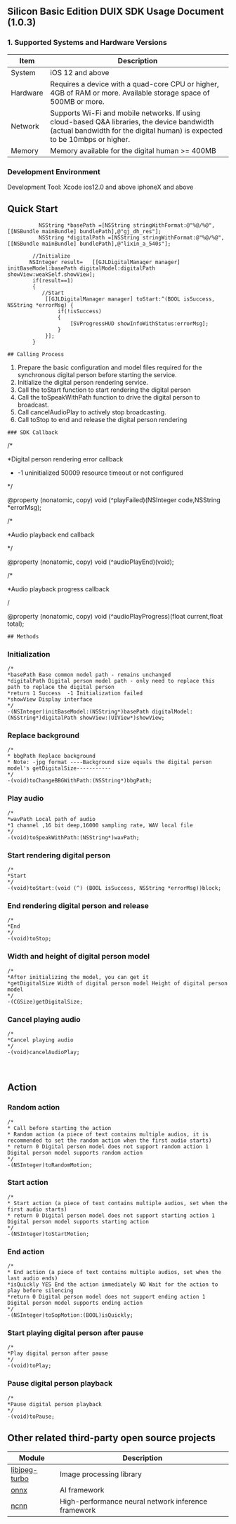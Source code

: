 ## Silicon Basic Edition DUIX SDK Usage Document (1.0.3)

 ### 1. Supported Systems and Hardware Versions

| Item     | Description                                                               |
|--------|------------------------------------------------------------------|
| System     | iOS 12 and above |
| Hardware   | Requires a device with a quad-core CPU or higher, 4GB of RAM or more. Available storage space of 500MB or more.|
| Network     | Supports Wi-Fi and mobile networks. If using cloud-based Q&A libraries, the device bandwidth (actual bandwidth for the digital human) is expected to be 10mbps or higher.  |
| Memory   | Memory available for the digital human >= 400MB                                            |

 
### Development Environment
Development Tool: Xcode ios12.0 and above iphoneX and above

## Quick Start

```
          NSString *basePath =[NSString stringWithFormat:@"%@/%@",[[NSBundle mainBundle] bundlePath],@"gj_dh_res"];
          NSString *digitalPath =[NSString stringWithFormat:@"%@/%@",[[NSBundle mainBundle] bundlePath],@"lixin_a_540s"];
      
        //Initialize
       NSInteger result=   [[GJLDigitalManager manager] initBaseModel:basePath digitalModel:digitalPath showView:weakSelf.showView];
        if(result==1)
        {
           //Start
            [[GJLDigitalManager manager] toStart:^(BOOL isSuccess, NSString *errorMsg) {
                if(!isSuccess)
                {
                    [SVProgressHUD showInfoWithStatus:errorMsg];
                }
            }];
        }
```

```
## Calling Process
```

1. Prepare the basic configuration and model files required for the synchronous digital person before starting the service.
2. Initialize the digital person rendering service.
3. Call the toStart function to start rendering the digital person
4. Call the toSpeakWithPath function to drive the digital person to broadcast.
5. Call cancelAudioPlay to actively stop broadcasting.
6. Call toStop to end and release the digital person rendering

```
### SDK Callback
```

/*

*Digital person rendering error callback

* -1 uninitialized 50009 resource timeout or not configured

*/ 

@property (nonatomic, copy) void (^playFailed)(NSInteger code,NSString *errorMsg);

/*

*Audio playback end callback 

*/ 

@property (nonatomic, copy) void (^audioPlayEnd)(void);

/*

*Audio playback progress callback 

/

@property (nonatomic, copy) void (^audioPlayProgress)(float current,float total);

```
## Methods
```

### Initialization

```
/*
*basePath Base common model path - remains unchanged
*digitalPath Digital person model path - only need to replace this path to replace the digital person
*return 1 Success  -1 Initialization failed
*showView Display interface
*/
-(NSInteger)initBaseModel:(NSString*)basePath digitalModel:(NSString*)digitalPath showView:(UIView*)showView;
```

### Replace background

```
/*
* bbgPath Replace background
* Note: -jpg format ----Background size equals the digital person model's getDigitalSize-----------
*/
-(void)toChangeBBGWithPath:(NSString*)bbgPath;
```

### Play audio

```
/*
*wavPath Local path of audio
*1 channel ,16 bit deep,16000 sampling rate, WAV local file
*/
-(void)toSpeakWithPath:(NSString*)wavPath;
```

### Start rendering digital person

```
/*
*Start
*/
-(void)toStart:(void (^) (BOOL isSuccess, NSString *errorMsg))block;
```

### End rendering digital person and release

```
/*
*End
*/
-(void)toStop;
```

### Width and height of digital person model

```
/*
*After initializing the model, you can get it
*getDigitalSize Width of digital person model Height of digital person model
*/
-(CGSize)getDigitalSize;
```

### Cancel playing audio

```
/*
*Cancel playing audio
*/
-(void)cancelAudioPlay;
```

<br>

## Action

### Random action

```
/*
* Call before starting the action
* Random action (a piece of text contains multiple audios, it is recommended to set the random action when the first audio starts)
* return 0 Digital person model does not support random action 1 Digital person model supports random action
*/
-(NSInteger)toRandomMotion;
```

### Start action

```
/*
* Start action (a piece of text contains multiple audios, set when the first audio starts)
* return 0 Digital person model does not support starting action 1 Digital person model supports starting action
*/
-(NSInteger)toStartMotion;
```

### End action

```
/*
* End action (a piece of text contains multiple audios, set when the last audio ends)
*isQuickly YES End the action immediately NO Wait for the action to play before silencing
*return 0 Digital person model does not support ending action 1 Digital person model supports ending action
*/
-(NSInteger)toSopMotion:(BOOL)isQuickly;
```

### Start playing digital person after pause

```
/*
*Play digital person after pause
*/
-(void)toPlay;
```

### Pause digital person playback

```
/*
*Pause digital person playback
*/
-(void)toPause;
```

## Other related third-party open source projects

| Module                                                       | Description                                         |
| ------------------------------------------------------------ | --------------------------------------------------- |
| [libjpeg-turbo](https://github.com/libjpeg-turbo/libjpeg-turbo) | Image processing library                            |
| [onnx](https://github.com/onnx/onnx)                         | AI framework                                        |
| [ncnn](https://github.com/Tencent/ncnn)                      | High-performance neural network inference framework |
